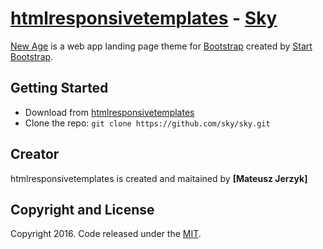 # [htmlresponsivetemplates](http://htmlresponsivetemplates.com/) - [Sky](http://htmlresponsivetemplates.com/sky/)

[New Age](http://startbootstrap.com/template-overviews/new-age/) is a web app landing page theme for [Bootstrap](http://getbootstrap.com/) created by [Start Bootstrap](http://startbootstrap.com/).

## Getting Started

* Download from [htmlresponsivetemplates](htmlresponsivetemplates)
* Clone the repo: `git clone https://github.com/sky/sky.git`

## Creator

htmlresponsivetemplates is created and maitained by **[Mateusz Jerzyk]**

## Copyright and License

Copyright 2016. Code released under the [MIT](https://github.com/sky).